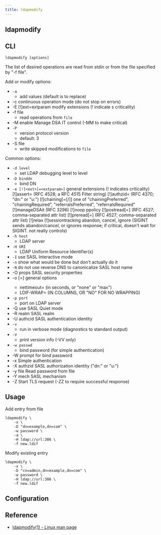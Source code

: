 ```yaml
---
title: ldapmodify
---
```


## ldapmodify


## CLI

```
ldapmodify [options]
```

The list of desired operations are read from stdin or from the file specified by "-f file".

Add or modify options:

* `-a`
    * add values (default is to replace)
* -c         continuous operation mode (do not stop on errors)
* -E [!]ext=extparam    modify extensions (! indicate s criticality)
* -f file
    * read operations from `file`
* -M         enable Manage DSA IT control (-MM to make critical)
* `-P`
    * version protocol version
    * default: 3
* -S file
    * write skipped modifications to `file`

Common options:

* `-d level`
    * set LDAP debugging level to level
* `-D binddn`
    * bind DN
* `-e [!]<ext>[=<extparam>]` general extensions (! indicates criticality)
         [!]assert=<filter>     (RFC 4528; a RFC 4515 Filter string)
         [!]authzid=<authzid>   (RFC 4370; "dn:<dn>" or "u:<user>")
         [!]chaining[=<resolveBehavior>[/<continuationBehavior>]]
                 one of "chainingPreferred", "chainingRequired",
                 "referralsPreferred", "referralsRequired"
         [!]manageDSAit         (RFC 3296)
         [!]noop
         ppolicy
         [!]postread[=<attrs>]  (RFC 4527; comma-separated attr list)
         [!]preread[=<attrs>]   (RFC 4527; comma-separated attr list)
         [!]relax
         [!]sessiontracking
         abandon, cancel, ignore (SIGINT sends abandon/cancel,
         or ignores response; if critical, doesn't wait for SIGINT.
         not really controls)
* `-h host`
    * LDAP server
* `-H URI`
    * LDAP Uniform Resource Identifier(s)
* `-I`         use SASL Interactive mode
* `-n`         show what would be done but don't actually do it
* `-N`         do not use reverse DNS to canonicalize SASL host name
* -O props   SASL security properties
* -o <opt>[=<optparam>] general options
    * nettimeout=<timeout> (in seconds, or "none" or "max")
    * LDIF-WRAP=<WIDTH> (IN COLUMNS, OR "NO" FOR NO WRAPPING)
* `-p port`
    * port on LDAP server
* -Q         use SASL Quiet mode
* -R realm   SASL realm
* -U authcid SASL authentication identity
* `-v`
    * run in verbose mode (diagnostics to standard output)
* `-V`
    * print version info (-VV only)
* `-w passwd`
    * bind password (for simple authentication)
* -W         prompt for bind password
* -x         Simple authentication
* -X authzid SASL authorization identity ("dn:<dn>" or "u:<user>")
* -y file    Read password from file
* -Y mech    SASL mechanism
* -Z         Start TLS request (-ZZ to require successful response)

## Usage

Add entry from file

```
ldapmodify \
    -x \
    -D "dn=example,dn=com" \
    -w password \
    -a \
    -H ldap://url:386 \
    -f new.ldif
```

Modify existing entry

```
ldapmodify \
    -x \
    -D "cn=admin,dn=example,dn=com" \
    -w password \
    -H ldap://url:386 \
    -f new.ldif
```

## Configuration

## Reference
- [ldapmodify\(1\) \- Linux man page](https://linux.die.net/man/1/ldapmodify)
